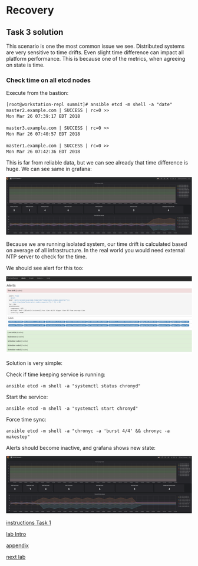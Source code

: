 # Recovery

## Task 3 solution

This scenario is one the most common issue we see. Distributed systems are very sensitive to time drifts. Even slight time difference can impact all platform performance. This is because one of the metrics, when agreeing on state is time.

### Check time on all etcd nodes

Execute from the bastion:
```
[root@workstation-repl summit]# ansible etcd -m shell -a "date"
master2.example.com | SUCCESS | rc=0 >>
Mon Mar 26 07:39:17 EDT 2018

master3.example.com | SUCCESS | rc=0 >>
Mon Mar 26 07:40:57 EDT 2018

master1.example.com | SUCCESS | rc=0 >>
Mon Mar 26 07:42:36 EDT 2018
```

This is far from reliable data, but we can see already that time difference is huge. We can see same in grafana:

![alt text](img/11-time-drift.png)

Because we are running isolated system, our time drift is calculated based on average of all infrastructure. In the real world you would need external NTP server to check for the time.

We should see alert for this too:

![alt text](img/12-alert-time-drift.png)

Solution is very simple: 

Check if time keeping service is running:
```
ansible etcd -m shell -a "systemctl status chronyd"
```

Start the service:
```
ansible etcd -m shell -a "systemctl start chronyd"
```

Force time sync:
```
ansible etcd -m shell -a "chronyc -a 'burst 4/4' && chronyc -a makestep"
```

Alerts should become inactive, and grafana shows new state:

![alt text](img/13-time-drift.png)

[instructions Task 1](part1.md)

[lab Intro](../README.md)

[appendix](appendix.md)

[next lab](../scenario2/part1.md)